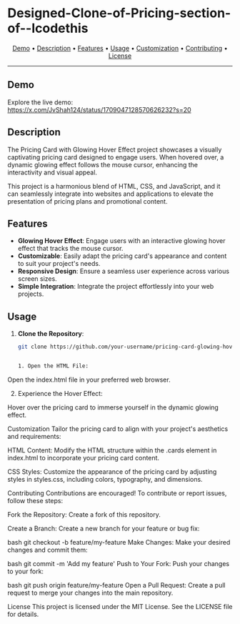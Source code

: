 # Designed-Clone-of-Pricing-section-of--Icodethis

<p align="center">
  <a href="#demo">Demo</a> •
  <a href="#description">Description</a> •
  <a href="#features">Features</a> •
  <a href="#usage">Usage</a> •
  <a href="#customization">Customization</a> •
  <a href="#contributing">Contributing</a> •
  <a href="#license">License</a>
</p>

---

## Demo

Explore the live demo: https://x.com/JvShah124/status/1709047128570626232?s=20

## Description

The Pricing Card with Glowing Hover Effect project showcases a visually captivating pricing card designed to engage users. When hovered over, a dynamic glowing effect follows the mouse cursor, enhancing the interactivity and visual appeal.

This project is a harmonious blend of HTML, CSS, and JavaScript, and it can seamlessly integrate into websites and applications to elevate the presentation of pricing plans and promotional content.

## Features

- **Glowing Hover Effect**: Engage users with an interactive glowing hover effect that tracks the mouse cursor.
- **Customizable**: Easily adapt the pricing card's appearance and content to suit your project's needs.
- **Responsive Design**: Ensure a seamless user experience across various screen sizes.
- **Simple Integration**: Integrate the project effortlessly into your web projects.

## Usage

1. **Clone the Repository**:

   ```bash
   git clone https://github.com/your-username/pricing-card-glowing-hover.git


   1. Open the HTML File:

Open the index.html file in your preferred web browser.

2. Experience the Hover Effect:

Hover over the pricing card to immerse yourself in the dynamic glowing effect.

Customization
Tailor the pricing card to align with your project's aesthetics and requirements:

HTML Content: Modify the HTML structure within the .cards element in index.html to incorporate your pricing card content.

CSS Styles: Customize the appearance of the pricing card by adjusting styles in styles.css, including colors, typography, and dimensions.

Contributing
Contributions are encouraged! To contribute or report issues, follow these steps:

Fork the Repository: Create a fork of this repository.

Create a Branch: Create a new branch for your feature or bug fix:

bash
git checkout -b feature/my-feature
Make Changes: Make your desired changes and commit them:

bash
git commit -m 'Add my feature'
Push to Your Fork: Push your changes to your fork:

bash
git push origin feature/my-feature
Open a Pull Request: Create a pull request to merge your changes into the main repository.

License
This project is licensed under the MIT License. See the LICENSE file for details.


